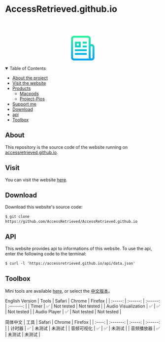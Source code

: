 # AccessRetrieved.github.io

<p align="center">
  <a href="https://github.com/AccessRetrieved/AccessRetrieved.github.io">
    <br><br><br>
    <img src="images/logo.png" alt="Logo" width="80" height="80"> 
  </a>
</p>

<details open><summary>Table of Contents</summary>

- [About the project](#about)
- [Visit the website](#visit)
- [Products](#products)
    - [Macpods](https://accessretrieved.github.io/Macpods/app.html)
    - [Project-Pios](https://accessretrieved.github.io/project-pios/app.html)
- [Support me](https://accessretrieved.github.io/sponsor.html)
- [Download](#download)
- [api](#api)
- [Toolbox](#toolbox)

</details>

<a name="#about"></a>
## About
This repository is the source code of the website running on [accessretrieved.github.io](https://accessretrieved.github.io).

<a name="#visit"></a>
## Visit
You can visit the website [here](https://accessretrieved.github.io).

<a name="#download"></a>
## Download
Download this website's source code:
```
$ git clone https://github.com/AccessRetrieved/AccessRetrieved.github.io
```

<a name="#api"></a>
## API
This website provides api to informations of this website. To use the api, enter the following code to the terminal:
```
$ curl -l 'https://accessretrieved.github.io/api/data.json'
```

<a name="#toolbox"></a>
## Toolbox
Mini tools are available [here](https://accessretrieved.github.io/toolbox.html), or select the [中文版本](https://accessretrieved.github.io/toolbox_zh-cn.html)。

English Version
| Tools               | Safari   | Chrome     | Firefox    |
| :-----:             | :------: | :------:   | :-------:  |
| Timer               |  ✅      | Not tested | Not tested |
| Audio Visualization |  ✅      |  ✅        | Not tested |
| Audio Player        |  ✅      | Not tested | Not tested |

简体中文
|   工具    |  Safari  |  Chrome |  Firefox  |
|  :----:  | :-------: | :-----: | :------: |
| 计时器    |  ✅       | 未测试   | 未测试     |
| 音频可视化 | ✅        | ✅      | 未测试     |
| 音频播放器 | ✅        | 未测试   | 未测试     |